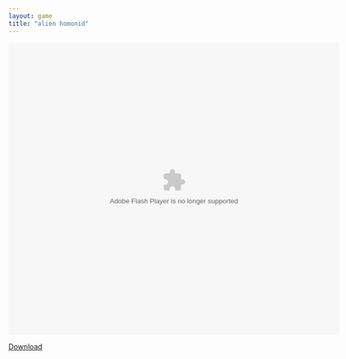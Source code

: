 ```yaml
---
layout: game
title: "alien homonid"
---
```


<object width="100" height="100">
    <embed src="alien_hominid.swf" flashvars="" base="" quality="high" allowscriptaccess="always" allowfullscreen="true" bgcolor="" wmode="window" width="650" height="575" type="application/x-shockwave-flash" pluginspage="http://www.macromedia.com/go/getflashplayer">
</object>

<br>

<a href="alien homonid.swf" download class="btn btn-secondary">Download</a>
